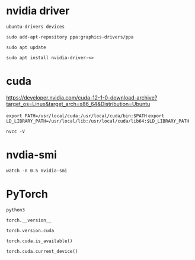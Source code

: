 # nvidia driver

`ubuntu-drivers devices`

`sudo add-apt-repository ppa:graphics-drivers/ppa`

`sudo apt update`

`sudo apt install nvidia-driver-<>`



# cuda

https://developer.nvidia.com/cuda-12-1-0-download-archive?target_os=Linux&target_arch=x86_64&Distribution=Ubuntu

`export PATH=/usr/local/cuda:/usr/local/cuda/bin:$PATH`
`export LD_LIBRARY_PATH=/usr/local/lib:/usr/local/cuda/lib64:$LD_LIBRARY_PATH`

`nvcc -V`

# nvdia-smi
`watch -n 0.5 nvidia-smi`


# PyTorch

`python3`

`torch.__version__`

`torch.version.cuda`

`torch.cuda.is_available()`

`torch.cuda.current_device()`
